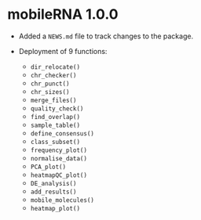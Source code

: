 # mobileRNA 1.0.0

* Added a `NEWS.md` file to track changes to the package.


* Deployment of 9 functions:
    + `dir_relocate()`
    + `chr_checker()`
    + `chr_punct()`
    + `chr_sizes()`
    + `merge_files()`
    + `quality_check()`
    + `find_overlap()`
    + `sample_table()`
    + `define_consensus()`
    + `class_subset()`
    + `frequency_plot()`
    + `normalise_data()`
    + `PCA_plot()`
    + `heatmapQC_plot()`
    + `DE_analysis()`
    + `add_results()`
    + `mobile_molecules()`
    + `heatmap_plot()`
  
